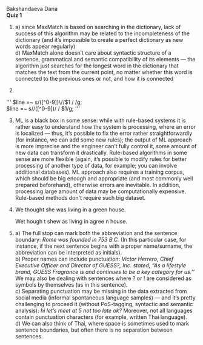 Bakshandaeva Daria  
**Quiz 1**

1. a) since MaxMatch is based on searching in the dictionary, lack of success of this algorithm may be related to the incompleteness of the dictionary (and it’s impossible to create a perfect dictionary as new words appear regularly)  
   d) MaxMatch alone doesn’t care about syntactic structure of a sentence, grammatical and semantic compatibility of its elements — the algorithm just searches for the longest word in the dictionary that matches the text from the current point, no matter whether this word is connected to the previous ones or not, and how it is connected
   
2. 
'''
$line =~ s/([^0-9])\//$1 \/ /g;  
$line =~ s/\/([^0-9])/ \/ $1/g;
'''
   
3. ML is a black box in some sense: while with rule-based systems it is rather easy to understand how the system is processing, where an error is localized — thus, it’s possible to fix the error rather straightforwardly (for instance, we can add some new rules); the output of ML approach is more imprecise and the engineer can’t fully control it, some amount of new data can transform it drastically. Rule-based algorithms in some sense are more flexible (again, it’s possible to modify rules for better processing of another type of data, for example; you can involve additional databases). ML approach also requires a training corpus, which should be big enough and appropriate (and most commonly well prepared beforehand), otherwise errors are inevitable. In addition, processing large amount of data may be computationally expensive. Rule-based methods don't require such big dataset.

4. We thought she was living in a green house.

   Wet hough t shew as living in agree n house. 
   
5. a) The full stop can mark both the abbreviation and the sentence boundary: *Rome was founded in 753 B.C.* (In this particular case, for instance, if the next sentence begins with a proper name/surname, the abbreviation can be interpreted as initials).  
   b) Proper names can include punctuation: *Victor Herrero, Chief Executive Officer and Director of GUESS?, Inc. stated, “As a lifestyle brand, GUESS Fragrance is and continues to be a key category for us.’’* We may also be dealing with sentences where ? or ! are considered as symbols by themselves (as in this sentence).  
   c) Separating punctuation may be missing in the data extracted from social media (informal spontaneous language samples) — and it’s pretty challenging to proceed it (without PoS-tagging, syntactic and semantic analysis): *hi let’s meet at 5 not too late ok?* Moreover, not all languages contain punctuation characters (for eхample, written Thai language).  
   d) We can also think of Thai, where space is sometimes used to mark sentence boundaries, but often there is no separation between sentences. 
